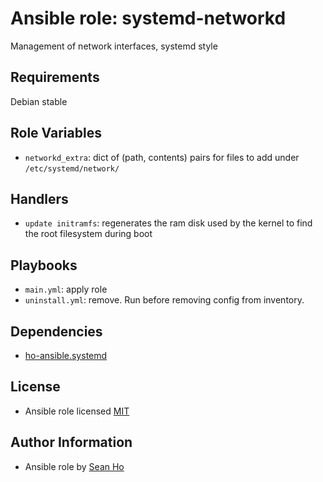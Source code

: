 # Ansible role: systemd-networkd
Management of network interfaces, systemd style

## Requirements
Debian stable

## Role Variables
+ `networkd_extra`: dict of (path, contents) pairs for
  files to add under `/etc/systemd/network/`

## Handlers
+ `update initramfs`: regenerates the ram disk used by the kernel
  to find the root filesystem during boot

## Playbooks
+ `main.yml`: apply role
+ `uninstall.yml`: remove. Run before removing config from inventory.

## Dependencies
+ [ho-ansible.systemd](https://github.com/ho-ansible/systemd)

## License
+ Ansible role licensed [MIT](LICENSE)

## Author Information
+ Ansible role by [Sean Ho](https://github.com/ho-ansible/)
